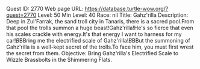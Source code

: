 Quest ID: 2770
Web page URL: https://database.turtle-wow.org/?quest=2770
Level: 50
Min Level: 40
Race: nil
Title: Gahz'rilla
Description: Deep in Zul'Farrak, the sand troll city in Tanaris, there is a sacred pool.From that pool the trolls summon a huge beast!Gahz'rilla!He's so fierce that even his scales crackle with energy.It's that energy I want to harness for my car!$B$BBring me the electrified scale of Gahz'rilla!$B$BBut the summoning of Gahz'rilla is a well-kept secret of the trolls.To face him, you must first wrest the secret from them.
Objective: Bring Gahz'rilla's Electrified Scale to Wizzle Brassbolts in the Shimmering Flats.
